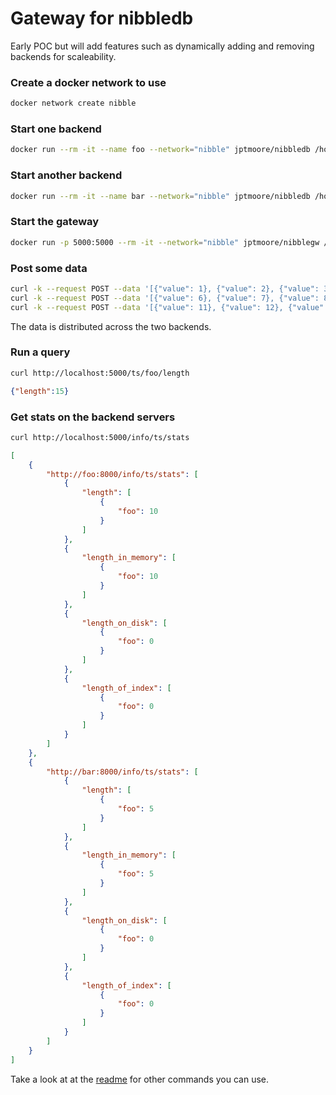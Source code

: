 # Gateway for nibbledb

Early POC but will add features such as dynamically adding and removing backends for scaleability.


### Create a docker network to use

```bash
docker network create nibble
```

### Start one backend

```bash
docker run --rm -it --name foo --network="nibble" jptmoore/nibbledb /home/nibble/nibbledb
```

### Start another backend

```bash
docker run --rm -it --name bar --network="nibble" jptmoore/nibbledb /home/nibble/nibbledb
```

### Start the gateway

```bash
docker run -p 5000:5000 --rm -it --network="nibble" jptmoore/nibblegw /home/nibble/nibblegw --backend-uri-list "http://foo:8000, http://bar:8000"
```

### Post some data

```bash
curl -k --request POST --data '[{"value": 1}, {"value": 2}, {"value": 3}, {"value": 4}, {"value": 5}]' http://localhost:5000/ts/foo
curl -k --request POST --data '[{"value": 6}, {"value": 7}, {"value": 8}, {"value": 9}, {"value": 10}]' http://localhost:5000/ts/foo
curl -k --request POST --data '[{"value": 11}, {"value": 12}, {"value": 13}, {"value": 14}, {"value": 15}]' http://localhost:5000/ts/foo
```

The data is distributed across the two backends.


### Run a query

```bash
curl http://localhost:5000/ts/foo/length
```

```json
{"length":15}
```

### Get stats on the backend servers

```bash
curl http://localhost:5000/info/ts/stats
```

```json
[
    {
        "http://foo:8000/info/ts/stats": [
            {
                "length": [
                    {
                        "foo": 10
                    }
                ]
            },
            {
                "length_in_memory": [
                    {
                        "foo": 10
                    }
                ]
            },
            {
                "length_on_disk": [
                    {
                        "foo": 0
                    }
                ]
            },
            {
                "length_of_index": [
                    {
                        "foo": 0
                    }
                ]
            }
        ]
    },
    {
        "http://bar:8000/info/ts/stats": [
            {
                "length": [
                    {
                        "foo": 5
                    }
                ]
            },
            {
                "length_in_memory": [
                    {
                        "foo": 5
                    }
                ]
            },
            {
                "length_on_disk": [
                    {
                        "foo": 0
                    }
                ]
            },
            {
                "length_of_index": [
                    {
                        "foo": 0
                    }
                ]
            }
        ]
    }
]
```

Take a look at at the [readme](https://github.com/jptmoore/nibbledb) for other commands you can use.